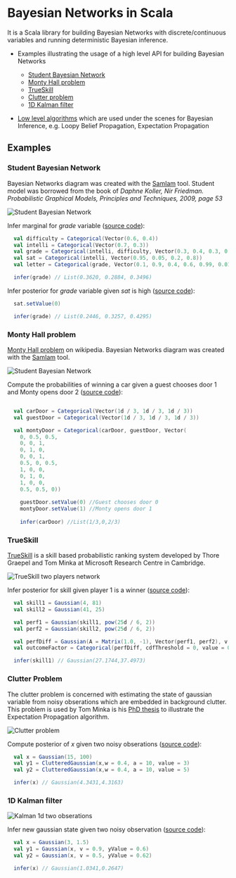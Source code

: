 # Bayesian Networks in Scala

It is a Scala library for building Bayesian Networks with discrete/continuous variables and running deterministic Bayesian inference.

* Examples illustrating the usage of a high level API for building Bayesian Networks
  * [Student Bayesian Network](#student-bayesian-network) 
  * [Monty Hall problem](#monty-hall-problem)
  * [TrueSkill](#trueskill)
  * [Clutter problem](#clutter-problem) 
  * [1D Kalman filter](#1d-kalman-filter)

* [Low level algorithms] which are used under the scenes for Bayesian Inference, e.g. Loopy Belief Propagation, Expectation Propagation

## Examples

### Student Bayesian Network

Bayesian Networks diagram was created with the [SamIam] tool. 
Student model was borrowed from the book of *Daphne Koller, Nir Friedman. Probabilistic Graphical Models, Principles and Techniques, 2009, page 53*   

![Student Bayesian Network](https://raw.github.com/danielkorzekwa/bayes-scala/master/doc/student_bn.png "Student Bayesian Network")

Infer marginal for *grade* variable
([source code](https://github.com/danielkorzekwa/bayes-scala/blob/master/src/test/scala/dk/bayes/dsl/demo/StudentTest.scala)):

```scala
  val difficulty = Categorical(Vector(0.6, 0.4))
  val intelli = Categorical(Vector(0.7, 0.3))
  val grade = Categorical(intelli, difficulty, Vector(0.3, 0.4, 0.3, 0.05, 0.25, 0.7, 0.9, 0.08, 0.02, 0.5, 0.3, 0.2))
  val sat = Categorical(intelli, Vector(0.95, 0.05, 0.2, 0.8))
  val letter = Categorical(grade, Vector(0.1, 0.9, 0.4, 0.6, 0.99, 0.01))

  infer(grade) // List(0.3620, 0.2884, 0.3496)
```

Infer posterior for *grade* variable given *sat* is high
([source code](https://github.com/danielkorzekwa/bayes-scala/blob/master/src/test/scala/dk/bayes/dsl/demo/KalmanFilterTest.scala)):


```scala
  sat.setValue(0)

  infer(grade) // List(0.2446, 0.3257, 0.4295)
```

### Monty Hall problem

[Monty Hall problem] on wikipedia.
Bayesian Networks diagram was created with the [SamIam] tool. 

![Student Bayesian Network](https://raw.github.com/danielkorzekwa/bayes-scala/master/doc/monty_hall_bn.png "Student Bayesian Network")

Compute the probabilities of winning a car given a guest chooses door 1 and Monty opens door 2
([source code](https://github.com/danielkorzekwa/bayes-scala/blob/master/src/test/scala/dk/bayes/dsl/demo/MontyHallProblemTest.scala)):

```scala

  val carDoor = Categorical(Vector(1d / 3, 1d / 3, 1d / 3))
  val guestDoor = Categorical(Vector(1d / 3, 1d / 3, 1d / 3))

  val montyDoor = Categorical(carDoor, guestDoor, Vector(
    0, 0.5, 0.5,
    0, 0, 1,
    0, 1, 0,
    0, 0, 1,
    0.5, 0, 0.5,
    1, 0, 0,
    0, 1, 0,
    1, 0, 0,
    0.5, 0.5, 0))
    
    guestDoor.setValue(0) //Guest chooses door 0
    montyDoor.setValue(1) //Monty opens door 1 
    
    infer(carDoor) //List(1/3,0,2/3)

```

### TrueSkill

[TrueSkill] is a skill based probabilistic ranking system developed by Thore Graepel and Tom Minka at Microsoft Research Centre in Cambridge.

![TrueSkill two players network](https://raw.github.com/danielkorzekwa/bayes-scala/master/doc/trueskill_in_tennis_factor_graph/tennis_trueskill_bn.png "TrueSkill two players network")

Infer posterior for skill given player 1 is a winner
([source code](https://github.com/danielkorzekwa/bayes-scala/blob/master/src/test/scala/dk/bayes/dsl/demo/TrueSkillTwoPlayersTest.scala)):

```scala
  val skill1 = Gaussian(4, 81)
  val skill2 = Gaussian(41, 25)

  val perf1 = Gaussian(skill1, pow(25d / 6, 2))
  val perf2 = Gaussian(skill2, pow(25d / 6, 2))

  val perfDiff = Gaussian(A = Matrix(1.0, -1), Vector(perf1, perf2), v = 0.0)
  val outcomeFactor = Categorical(perfDiff, cdfThreshold = 0, value = 0) //player 1 is a winner

  infer(skill1) // Gaussian(27.1744,37.4973)
```

### Clutter Problem

The clutter problem is concerned with estimating the state of gaussian variable from noisy obserations which are embedded in background clutter. This problem is used by Tom Minka is his [PhD thesis] to illustrate the Expectation Propagation algorithm.

![Clutter problem](https://raw.github.com/danielkorzekwa/bayes-scala/master/doc/dsl_examples/clutter_problem.png "Clutter problem")

Compute posterior of *x* given two noisy obserations
([source code](https://github.com/danielkorzekwa/bayes-scala/blob/master/src/test/scala/dk/bayes/dsl/demo/ClutterProblemTest.scala)):

```scala
  val x = Gaussian(15, 100)
  val y1 = ClutteredGaussian(x,w = 0.4, a = 10, value = 3)
  val y2 = ClutteredGaussian(x,w = 0.4, a = 10, value = 5)

  infer(x) // Gaussian(4.3431,4.3163)
```

### 1D Kalman filter

![Kalman 1d two obserations](https://raw.github.com/danielkorzekwa/bayes-scala/master/doc/dsl_examples/kalman_1d_two_obserations.png "Kalman 1d two obserations")

Infer new gaussian state given two noisy observation
([source code](https://github.com/danielkorzekwa/bayes-scala/blob/master/src/test/scala/dk/bayes/dsl/demo/KalmanFilterTwoObservationsTest)):

```scala
  val x = Gaussian(3, 1.5)
  val y1 = Gaussian(x, v = 0.9, yValue = 0.6)
  val y2 = Gaussian(x, v = 0.5, yValue = 0.62)

  infer(x) // Gaussian(1.0341,0.2647)
```

[Low level algorithms]: https://github.com/danielkorzekwa/bayes-scala/blob/master/doc/lowlevel/README.md
[SamIam]: http://reasoning.cs.ucla.edu/samiam/
[TrueSkill]: http://research.microsoft.com/en-us/projects/trueskill/
[PhD thesis]: http://research.microsoft.com/en-us/um/people/minka/papers/ep/minka-thesis.pdf
[Monty Hall problem]: http://en.wikipedia.org/wiki/Monty_Hall_problem